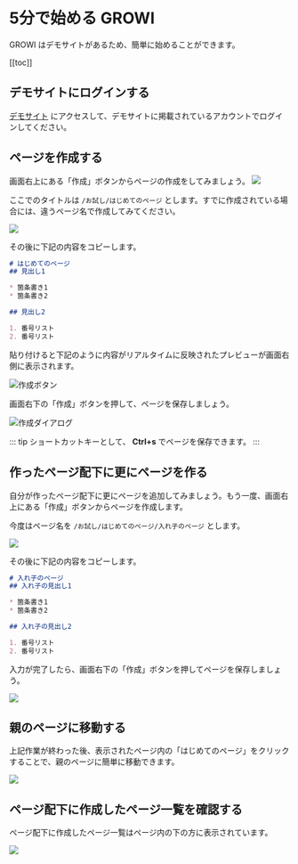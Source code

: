# 5分で始める GROWI

GROWI はデモサイトがあるため、簡単に始めることができます。

[[toc]]

## デモサイトにログインする

[デモサイト](https://demo.growi.org/) にアクセスして、デモサイトに掲載されているアカウントでログインしてください。

## ページを作成する

画面右上にある「作成」ボタンからページの作成をしてみましょう。
![](./images/create_page_button.png)

ここでのタイトルは `/お試し/はじめてのページ` とします。すでに作成されている場合には、違うページ名で作成してみてください。

![](./images/create_page_dialog.png)


その後に下記の内容をコピーします。

```markdown
# はじめてのページ
## 見出し1

* 箇条書き1
* 箇条書き2

## 見出し2

1. 番号リスト
2. 番号リスト
```

貼り付けると下記のように内容がリアルタイムに反映されたプレビューが画面右側に表示されます。

![作成ボタン](./images/begin_create_page.png)

画面右下の「作成」ボタンを押して、ページを保存しましょう。

![作成ダイアログ](./images/save_button.png)

::: tip
ショートカットキーとして、 **Ctrl+s** でページを保存できます。
:::

## 作ったページ配下に更にページを作る

自分が作ったページ配下に更にページを追加してみましょう。もう一度、画面右上にある「作成」ボタンからページを作成します。

今度はページ名を `/お試し/はじめてのページ/入れ子のページ` とします。

![](./images/create_nest_page_dialog.png)

その後に下記の内容をコピーします。

```markdown
# 入れ子のページ
## 入れ子の見出し1

* 箇条書き1
* 箇条書き2

## 入れ子の見出し2

1. 番号リスト
2. 番号リスト
```

入力が完了したら、画面右下の「作成」ボタンを押してページを保存しましょう。

![](./images/save_button.png)

## 親のページに移動する

上記作業が終わった後、表示されたページ内の「はじめてのページ」をクリックすることで、親のページに簡単に移動できます。

![](./images/title_click.png)

## ページ配下に作成したページ一覧を確認する

ページ配下に作成したページ一覧はページ内の下の方に表示されています。

![](./images/page_list.png  )
